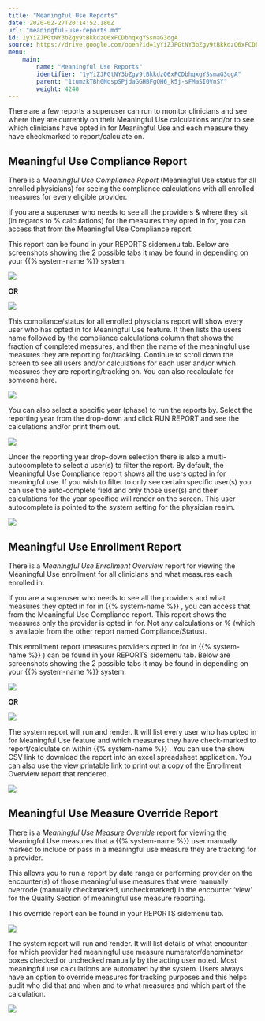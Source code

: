 ```yaml
---
title: "Meaningful Use Reports"
date: 2020-02-27T20:14:52.180Z
url: "meaningful-use-reports.md"
id: 1yYiZJPGtNY3bZgy9tBkkdzQ6xFCDbhqxgYSsmaG3dgA
source: https://drive.google.com/open?id=1yYiZJPGtNY3bZgy9tBkkdzQ6xFCDbhqxgYSsmaG3dgA
menu:
    main:
        name: "Meaningful Use Reports"
        identifier: "1yYiZJPGtNY3bZgy9tBkkdzQ6xFCDbhqxgYSsmaG3dgA"
        parent: "1tumzkTBh0NospSPjdaGGHBFgQH6_k5j-sFMaSI0VnSY"
        weight: 4240
---
```

There are a few reports a superuser can run to monitor clinicians and see where they are currently on their Meaningful Use calculations and/or to see which clinicians have opted in for Meaningful Use and each measure they have checkmarked to report/calculate on.

## Meaningful Use Compliance Report

There is a *Meaningful Use Compliance Report* (Meaningful Use status for all enrolled physicians) for seeing the compliance calculations with all enrolled measures for every eligible provider.

If you are a superuser who needs to see all the providers & where they sit (in regards to % calculations) for the measures they opted in for, you can access that from the Meaningful Use Compliance report.

This report can be found in your REPORTS sidemenu tab. Below are screenshots showing the 2 possible tabs it may be found in depending on your {{% system-name %}} system.

![](external_files/ce510b8fc57afd8c48065ff81fad6036.png)

**OR**

![](external_files/70d1711bc3b2d67155a8d3398c3de1eb.png)

This compliance/status for all enrolled physicians report will show every user who has opted in for Meaningful Use feature. It then lists the users name followed by the compliance calculations column that shows the fraction of completed measures, and then the name of the meaningful use measures they are reporting for/tracking. Continue to scroll down the screen to see all users and/or calculations for each user and/or which measures they are reporting/tracking on. You can also recalculate for someone here.

![](external_files/7950b17ea36d72071d572cb35d418f30.png)

You can also select a specific year (phase) to run the reports by. Select the reporting year from the drop-down and click RUN REPORT and see the calculations and/or print them out.

![](external_files/f37b176233b48c4c551a8d0623dab3d7.png)

Under the reporting year drop-down selection there is also a multi-autocomplete to select a user(s) to filter the report. By default, the Meaningful Use Compliance report shows all the users opted in for meaningful use. If you wish to filter to only see certain specific user(s) you can use the auto-complete field and only those user(s) and their calculations for the year specified will render on the screen. This user autocomplete is pointed to the system setting for the physician realm.

![](external_files/5275ed8a3994071c4871875132696cfe.png)

## Meaningful Use Enrollment Report

There is a *Meaningful Use Enrollment Overview* report for viewing the Meaningful Use enrollment for all clinicians and what measures each enrolled in.

If you are a superuser who needs to see all the providers and what measures they opted in for in {{% system-name %}} , you can access that from the Meaningful Use Compliance report. This report shows the measures only the provider is opted in for. Not any calculations or % (which is available from the other report named Compliance/Status).

This enrollment report (measures providers opted in for in {{% system-name %}} ) can be found in your REPORTS sidemenu tab. Below are screenshots showing the 2 possible tabs it may be found in depending on your {{% system-name %}} system.

![](external_files/3d127bd9bebf383b5d6ce2619d6e1d9e.png)

**OR**

![](external_files/48a44fda8b3a79264e7d2d6247de653d.png)

The system report will run and render. It will list every user who has opted in for Meaningful Use feature and which measures they have check-marked to report/calculate on within {{% system-name %}} . You can use the show CSV link to download the report into an excel spreadsheet application. You can also use the view printable link to print out a copy of the Enrollment Overview report that rendered.

![](external_files/6ae066555d3ee20b86dc5e36ccbe0666.png)

## Meaningful Use Measure Override Report

There is a *Meaningful Use Measure Override* report for viewing the Meaningful Use measures that a {{% system-name %}} user manually marked to include or pass in a meaningful use measure they are tracking for a provider.

This allows you to run a report by date range or performing provider on the encounter(s) of those meaningful use measures that were manually overrode (manually checkmarked, uncheckmarked) in the encounter ‘view' for the Quality Section of meaningful use measure reporting.

This override report can be found in your REPORTS sidemenu tab.

![](external_files/1b0ce5b8dff7138f8aed491b546ba86d.png)

The system report will run and render. It will list details of what encounter for which provider had meaningful use measure numerator/denominator boxes checked or unchecked manually by the acting user noted. Most meaningful use calculations are automated by the system. Users always have an option to override measures for tracking purposes and this helps audit who did that and when and to what measures and which part of the calculation.

![](external_files/4cbc386c416bf92d250ce387ed12a476.png)

